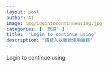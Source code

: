 ```yaml
---
layout: post
author: AI
image: img/Logintocontinueusing.jpg
categories: [ '旅遊' ]
title:  "Login to continue using"
description: "請登入以繼續使用服務"
---
```

Login to continue using
